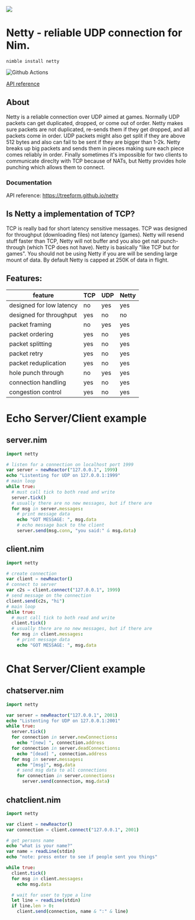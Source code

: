 <img src="docs/nettyBanner.png">

# Netty - reliable UDP connection for Nim.

`nimble install netty`

![Github Actions](https://github.com/treeform/netty/workflows/Github%20Actions/badge.svg)

[API reference](https://treeform.github.io/netty)

## About

Netty is a reliable connection over UDP aimed at games. Normally UDP packets can get duplicated, dropped, or come out of order. Netty makes sure packets are not duplicated, re-sends them if they get dropped, and all packets come in order. UDP packets might also get split if they are above 512 bytes and also can fail to be sent if they are bigger than 1-2k. Netty breaks up big packets and sends them in pieces making sure each piece comes reliably in order. Finally sometimes it's impossible for two clients to communicate direclty with TCP because of NATs, but Netty provides hole punching which allows them to connect.

### Documentation

API reference: https://treeform.github.io/netty

## Is Netty a implementation of TCP?

TCP is really bad for short latency sensitive messages. TCP was designed for throughput (downloading files) not latency (games). Netty will resend stuff faster than TCP, Netty will not buffer and you also get nat punch-through (which TCP does not have). Netty is basically "like TCP but for games". You should not be using Netty if you are will be sending large mount of data. By default Netty is capped at 250K of data in flight.

## Features:

| feature                   | TCP   | UDP      | Netty |
| ------------------------- | ----- | -------- | ------- |
| designed for low latency  | no    | yes      | yes     |
| designed for throughput   | yes   | no       | no      |
| packet framing            | no    | yes      | yes     |
| packet ordering           | yes   | no       | yes     |
| packet splitting          | yes   | no       | yes     |
| packet retry              | yes   | no       | yes     |
| packet reduplication      | yes   | no       | yes     |
| hole punch through        | no    | yes      | yes     |
| connection handling       | yes   | no       | yes     |
| congestion control        | yes   | no       | yes     |


# Echo Server/Client example

## server.nim

```nim
import netty

# listen for a connection on localhost port 1999
var server = newReactor("127.0.0.1", 1999)
echo "Listenting for UDP on 127.0.0.1:1999"
# main loop
while true:
  # must call tick to both read and write
  server.tick()
  # usually there are no new messages, but if there are
  for msg in server.messages:
    # print message data
    echo "GOT MESSAGE: ", msg.data
    # echo message back to the client
    server.send(msg.conn, "you said:" & msg.data)
```

## client.nim

```nim
import netty

# create connection
var client = newReactor()
# connect to server
var c2s = client.connect("127.0.0.1", 1999)
# send message on the connection
client.send(c2s, "hi")
# main loop
while true:
  # must call tick to both read and write
  client.tick()
  # usually there are no new messages, but if there are
  for msg in client.messages:
    # print message data
    echo "GOT MESSAGE: ", msg.data
```

# Chat Server/Client example

## chatserver.nim

```nim
import netty

var server = newReactor("127.0.0.1", 2001)
echo "Listenting for UDP on 127.0.0.1:2001"
while true:
  server.tick()
  for connection in server.newConnections:
    echo "[new] ", connection.address
  for connection in server.deadConnections:
    echo "[dead] ", connection.address
  for msg in server.messages:
    echo "[msg]", msg.data
    # send msg data to all connections
    for connection in server.connections:
      server.send(connection, msg.data)
```

## chatclient.nim

```nim
import netty

var client = newReactor()
var connection = client.connect("127.0.0.1", 2001)

# get persons name
echo "what is your name?"
var name = readLine(stdin)
echo "note: press enter to see if people sent you things"

while true:
  client.tick()
  for msg in client.messages:
    echo msg.data

  # wait for user to type a line
  let line = readLine(stdin)
  if line.len > 0:
    client.send(connection, name & ":" & line)
```

